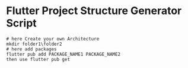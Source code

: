 # Flutter Project Structure Generator Script
    # here Create your own Architecture
    mkdir folder1\folder2 
    # here add packages
    flutter pub add PACKAGE_NAME1 PACKAGE_NAME2 
    then use flutter pub get
